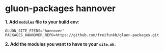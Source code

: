 # gluon-packages hannover

**1. Add ```modules``` file to your build env:**

``` shell
GLUON_SITE_FEEDS='hannover'
PACKAGES_HANNOVER_REPO=https://github.com/freifunkh/gluon-packages.git
```

**2. Add the modules you want to have to your ```site.mk```.**
